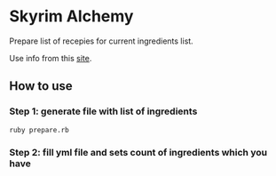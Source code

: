 # Skyrim Alchemy

Prepare list of recepies for current ingredients list.

Use info from this [site](https://elderscrolls.fandom.com/ru/wiki/%D0%98%D0%BD%D0%B3%D1%80%D0%B5%D0%B4%D0%B8%D0%B5%D0%BD%D1%82%D1%8B_(Skyrim)).


## How to use

### Step 1: generate file with list of ingredients

```shell
ruby prepare.rb
```

### Step 2: fill yml file and sets count of ingredients which you have

